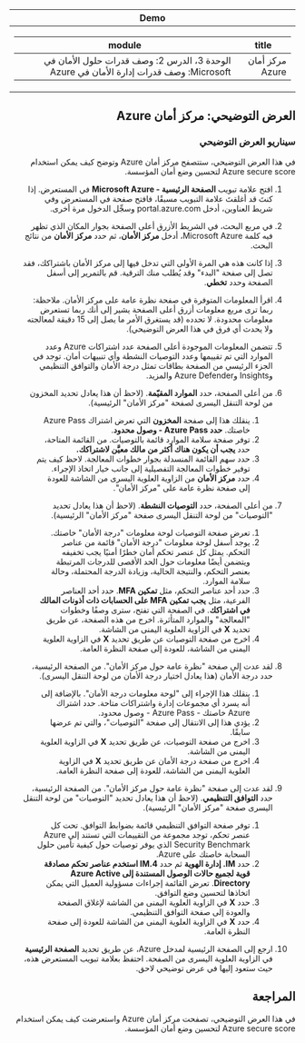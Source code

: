 <div id="readme" class="Box-body readme blob js-code-block-container p-5 p-xl-6 gist-border-0" dir="rtl">
    <article class="markdown-body entry-content container-lg" itemprop="text"><table>
  <thead>
  <tr>
  <th>Demo</th>
  </tr>
  </thead>
  <tbody>
  <tr>
  <td><div><table>
  <thead>
  <tr>
  <th>title</th>
  <th>module</th>
  </tr>
  </thead>
  <tbody>
  <tr>
  <td><div>مركز أمان Azure</div></td>
  <td><div>الوحدة 3، الدرس 2: وصف قدرات حلول الأمان في Microsoft: وصف قدرات إدارة الأمان في Azure</div></td>
  </tr>
  </tbody>
</table>
</div></td>
  </tr>
  </tbody>
</table>

# العرض التوضيحي: مركز أمان Azure

### سيناريو العرض التوضيحي

في هذا العرض التوضيحي، ستتصفح مركز أمان Azure وتوضح كيف يمكن استخدام Azure secure score لتحسين وضع أمان المؤسسة.

1. افتح علامة تبويب **الصفحة الرئيسية - Microsoft Azure** في المستعرض.  إذا كنتَ قد أغلقتَ علامة التبويب مسبقًا، فافتح صفحة في المستعرض وفي شريط العناوين، أدخل portal.azure.com وسجِّل الدخول مرة أخرى.

1. في مربع البحث، في الشريط الأزرق أعلى الصفحة بجوار المكان الذي تظهر فيه كلمة Microsoft Azure، أدخل **مركز الأمان**، ثم حدد **مركز الأمان** من نتائج البحث.

1. إذا كانت هذه هي المرة الأولى التي تدخل فيها إلى مركز الأمان باشتراكك، فقد تصل إلى صفحة "البدء" وقد يُطلب منك الترقية.  قم بالتمرير إلى أسفل الصفحة وحدد **تخطي**.

1. اقرأ المعلومات المتوفرة في صفحة نظرة عامة على مركز الأمان.  ملاحظة: ربما ترى مربع معلومات أزرق أعلى الصفحة يشير إلى أنك ربما تستعرض معلومات محدودة.  لا تحدده (قد يستغرق الأمر ما يصل إلى 15 دقيقة لمعالجته ولا يحدث أي فرق في هذا العرض التوضيحي).

1. تتضمن المعلومات الموجودة أعلى الصفحة عدد اشتراكات Azure وعدد الموارد التي تم تقييمها وعدد التوصيات النشطة وأي تنبيهات أمان.  توجد في الجزء الرئيسي من الصفحة بطاقات تمثل درجة الأمان والتوافق التنظيمي وInsights وAzure Defender والمزيد.  

1. من أعلى الصفحة، حدد **الموارد المقيّمة**.  (لاحظ أن هذا يعادل تحديد المخزون من لوحة التنقل اليسرى لصفحة "مركز الأمان" الرئيسية).
    1. ينقلك هذا إلى صفحة **المخزون** التي تعرض اشتراك Azure Pass خاصتك.  **حدد Azure Pass - وصول محدود**.
    1. توفر صفحة سلامة الموارد قائمة بالتوصيات.  من القائمة المتاحة، حدد **يجب أن يكون هناك أكثر من مالك معيَّن لاشتراكك.**
    1. حدد سهم القائمة المنسدلة بجوار خطوات المعالجة. لاحظ كيف يتم توفير خطوات المعالجة التفصيلية إلى جانب خيار اتخاذ الإجراء.  
    1. حدد **مركز الأمان** من الزاوية العلوية اليسرى من الشاشة للعودة إلى صفحة نظرة عامة على "مركز الأمان".

1. من أعلى الصفحة، حدد **التوصيات النشطة**.  (لاحظ أن هذا يعادل تحديد "التوصيات" من لوحة التنقل اليسرى صفحة "مركز الأمان" الرئيسية).
    1. تعرض صفحة التوصيات لوحة معلومات "درجة الأمان" خاصتك. 
    1. يوجد أسفل لوحة معلومات "درجة الأمان" قائمة من عناصر التحكم. يمثل كل عنصر تحكم أمان خطرًا أمنيًا يجب تخفيفه ويتضمن أيضًا معلومات حول الحد الأقصى للدرجات المرتبطة بعنصر التحكم، والنتيجة الحالية، وزيادة الدرجة المحتملة، وحالة سلامة الموارد.  
    1. حدد أحد عناصر التحكم، مثل **تمكين MFA**.  حدد أحد العناصر الفرعية، مثل **يجب تمكين MFA على الحسابات ذات أذونات المالك في اشتراكك**.  في الصفحة التي تفتح، سترى وصفًا وخطوات "المعالجة" والموارد المتأثرة. اخرج من هذه الصفحة، عن طريق تحديد **X** في الزاوية العلوية اليمنى من الشاشة.
    1. اخرج من صفحة التوصيات عن طريق تحديد **X** في الزاوية العلوية اليمنى من الشاشة، للعودة إلى صفحة النظرة العامة.

1. لقد عدت إلى صفحة "نظرة عامة حول مركز الأمان".  من الصفحة الرئيسية، حدد درجة الأمان (هذا يعادل اختيار درجة الأمان من لوحة التنقل اليسرى).
    1. ينقلك هذا الإجراء إلى "لوحة معلومات درجة الأمان".  بالإضافة إلى أنه يسرد أي مجموعات إدارة واشتراكات متاحة.  حدد اشتراك Azure خاصتك - Azure Pass - وصول محدود.
    1. يؤدي هذا إلى الانتقال إلى صفحة "التوصيات"، والتي تم عرضها سابقًا.
    1. اخرج من صفحة التوصيات، عن طريق تحديد **X** في الزاوية العلوية اليمنى من الشاشة.
    1. اخرج من صفحة درجة الأمان عن طريق تحديد **X** في الزاوية العلوية اليمنى من الشاشة، للعودة إلى صفحة النظرة العامة.

1. لقد عدت إلى صفحة "نظرة عامة حول مركز الأمان".  من الصفحة الرئيسية، حدد **التوافق التنظيمي**. (لاحظ أن هذا يعادل تحديد "التوصيات" من لوحة التنقل اليسرى صفحة "مركز الأمان" الرئيسية).
    1. توفر صفحة التوافق التنظيمي قائمة بضوابط التوافق.  تحت كل عنصر تحكم، توجد مجموعة من التقييمات التي تستند إلى Azure Security Benchmark الذي يوفر توصيات حول كيفية تأمين حلول السحابة خاصتك على Azure.
    1. حدد **IM. إدارة الهوية** ثم حدد **IM.4 استخدم عناصر تحكم مصادقة قوية لجميع حالات الوصول المستندة إلى Azure Active Directory**.  تعرض القائمة إجراءات مسؤولية العميل التي يمكن اتخاذها لتحسين وضع التوافق.
    1. حدد **X** في الزاوية العلوية اليمنى من الشاشة لإغلاق الصفحة والعودة إلى صفحة التوافق التنظيمي.
    1. حدد **X** في الزاوية العلوية اليمنى من الشاشة للعودة إلى صفحة النظرة العامة.

1. ارجع إلى الصفحة الرئيسية لمدخل Azure، عن طريق تحديد **الصفحة الرئيسية** في الزاوية العلوية اليسرى من الصفحة.  احتفظ بعلامة تبويب المستعرض هذه، حيث ستعود إليها في عرض توضيحي لاحق.

## المراجعة

في هذا العرض التوضيحي، تصفحت مركز أمان Azure واستعرضت كيف يمكن استخدام Azure secure score لتحسين وضع أمان المؤسسة.
